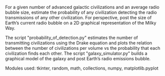 For a given number of advanced galactic civilizations and an average radio bubble size, estimate the probability of any civilization detecting the radio transmissions of any other
civilization. For perspective, post the size of Earth’s current radio bubble on a 2D graphical representation of the Milky Way.

The script "probability_of_detection.py" estimates the number of transmitting civilizations using the Drake equation and plots the relation between the number of civilizations per 
volume vs the probability that each civilization finds each other. 
The script "galaxy_simulator.py" builds a graphical model of the galaxy and post Earth’s radio emissions bubble.

Modules used: tkinter, random, math, collections, numpy, matplotlib.pyplot 
